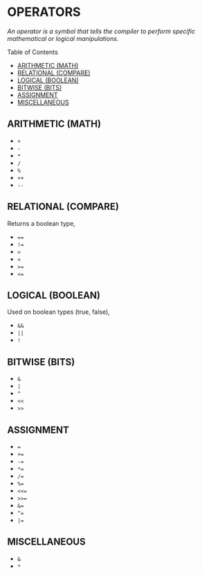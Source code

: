 # OPERATORS

_An operator is a symbol that tells the compiler to perform specific
mathematical or logical manipulations._

Table of Contents

* [ARITHMETIC (MATH)](https://github.com/JeffDeCola/my-cheat-sheets/blob/master/software/development/languages/go-cheat-sheet/operators.md#arithmetic-math)
* [RELATIONAL (COMPARE)](https://github.com/JeffDeCola/my-cheat-sheets/blob/master/software/development/languages/go-cheat-sheet/operators.md#relational-compare)
* [LOGICAL (BOOLEAN)](https://github.com/JeffDeCola/my-cheat-sheets/blob/master/software/development/languages/go-cheat-sheet/operators.md#logical-boolean)
* [BITWISE (BITS)](https://github.com/JeffDeCola/my-cheat-sheets/blob/master/software/development/languages/go-cheat-sheet/operators.md#bitwise-bits)
* [ASSIGNMENT](https://github.com/JeffDeCola/my-cheat-sheets/blob/master/software/development/languages/go-cheat-sheet/operators.md#assignment)
* [MISCELLANEOUS](https://github.com/JeffDeCola/my-cheat-sheets/blob/master/software/development/languages/go-cheat-sheet/operators.md#miscellaneous)

## ARITHMETIC (MATH)

* `+`
* `-`
* `*`
* `/`
* `%`
* `++`
* `--`

## RELATIONAL (COMPARE)

Returns a boolean type,

* `==`
* `!=`
* `>`
* `<`
* `>=`
* `<=`

## LOGICAL (BOOLEAN)

Used on boolean types (true, false),

* `&&`
* `||`
* `!`

## BITWISE (BITS)

* `&`
* `|`
* `^`
* `<<`
* `>>`

## ASSIGNMENT

* `=`
* `+=`
* `-=`
* `*=`
* `/=`
* `%=`
* `<<=`
* `>>=`
* `&=`
* `^=`
* `|=`

## MISCELLANEOUS

* `&`
* `*`
